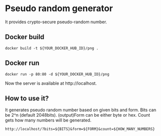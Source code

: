 # Pseudo random generator
It provides crypto-secure pseudo-random number.

## Docker build
```
docker build -t ${YOUR_DOCKER_HUB_ID}/png .
```

## Docker run
```
docker run -p 80:80 -d ${YOUR_DOCKER_HUB_ID}/png
```
Now the server is available at http://localhost.

## How to use it?
It generates pseudo random number based on given bits and form.
Bits can be 2^n (default 2048bits).
(output)Form can be either byte or hex.
Count gets how many numbers will be generated.
```
http://localhost/?bits=${BITS}&form=${FORM}&count=${HOW_MANY_NUMBERS}
```
